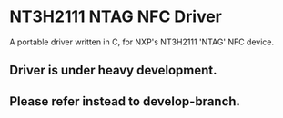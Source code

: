 # NT3H2111 NTAG NFC Driver
A portable driver written in C, for NXP's NT3H2111 'NTAG' NFC device.

## Driver is under heavy development.
## Please refer instead to develop-branch.
